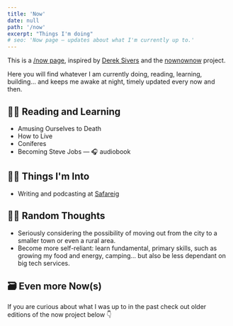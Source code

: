 ```yaml
---
title: 'Now'
date: null
path: '/now'
excerpt: "Things I'm doing"
# seo: 'Now page — updates about what I'm currently up to.'
---
```


This is a [/now page](https://nownownow.com/p/YAnl), inspired by [Derek Sivers](https://sivers.org) and the [nownownow](https://nownownow.com) project.

Here you will find whatever I am currently doing, reading, learning, building... and keeps me awake at night, timely updated every now and then.

## 👨‍🎓 Reading and Learning

- Amusing Ourselves to Death
- How to Live
- Coníferes
- Becoming Steve Jobs — 🎧 audiobook

## 👨‍🔬 Things I'm Into

- Writing and podcasting at [Safareig](https://www.safareig.fm)

## 🤹‍♂️ Random Thoughts

- Seriously considering the possibility of moving out from the city to a smaller town or even a rural area.
- Become more self-reliant: learn fundamental, primary skills, such as growing my food and energy, camping... but also be less dependant on big tech services.

## 🗃 Even more Now(s)

If you are curious about what I was up to in the past check out older editions of the now project below 👇
